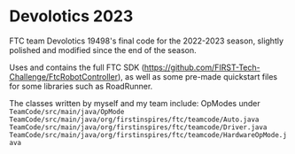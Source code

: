 # Devolotics 2023
FTC team Devolotics 19498's final code for the 2022-2023 season, slightly polished and modified since the end of the season.

Uses and contains the full FTC SDK (https://github.com/FIRST-Tech-Challenge/FtcRobotController), as well as some pre-made quickstart files for some libraries such as RoadRunner.

The classes written by myself and my team include:
OpModes under `TeamCode/src/main/java/OpMode`
`TeamCode/src/main/java/org/firstinspires/ftc/teamcode/Auto.java`
`TeamCode/src/main/java/org/firstinspires/ftc/teamcode/Driver.java`
`TeamCode/src/main/java/org/firstinspires/ftc/teamcode/HardwareOpMode.java`
